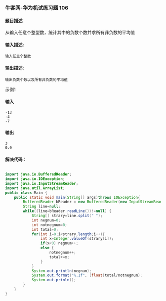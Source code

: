 ### 牛客网-华为机试练习题 106

#### 题目描述

从输入任意个整型数，统计其中的负数个数并求所有非负数的平均值

#### 输入描述:

```
输入任意个整数
```
#### 输出描述:

```
输出负数个数以及所有非负数的平均值
```
示例1

#### 输入

```
-13
-4
-7
```
#### 输出

```
3
0.0
```
#### 解决代码：

```java

import java.io.BufferedReader;
import java.io.IOException;
import java.io.InputStreamReader;
import java.util.ArrayList;
public class Main {
    public static void main(String[] args)throws IOException{
        BufferedReader bReader = new BufferedReader(new InputStreamReader(System.in));
        String line=null;
        while((line=bReader.readLine())!=null) {
            String[] strary=line.split(" ");
            int negnum=0;
            int notnegnum=0;
            int total=0;
            for(int i=0;i<strary.length;i++){
                int x=Integer.valueOf(strary[i]);
                if(x<0) negnum++;
                else {
                    notnegnum++;
                    total+=x;
                }
            }
            System.out.println(negnum);
            System.out.format("%.1f", (float)total/notnegnum);
            System.out.prinln();
        }
    }
}
```